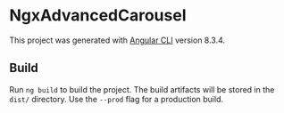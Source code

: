 # NgxAdvancedCarousel

This project was generated with [Angular CLI](https://github.com/angular/angular-cli) version 8.3.4.

## Build

Run `ng build` to build the project. The build artifacts will be stored in the `dist/` directory. Use the `--prod` flag for a production build.
